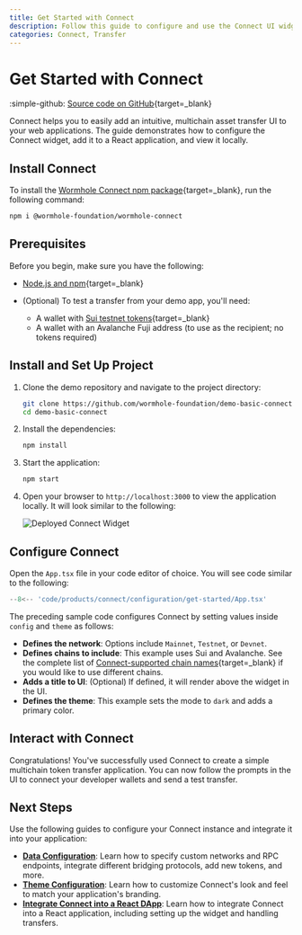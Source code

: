 ```yaml
---
title: Get Started with Connect
description: Follow this guide to configure and use the Connect UI widget to easily add an intuitive, multichain asset transfer UI to your web applications.  
categories: Connect, Transfer
---
```


# Get Started with Connect

:simple-github: [Source code on GitHub](https://github.com/wormhole-foundation/demo-basic-connect){target=\_blank}

Connect helps you to easily add an intuitive, multichain asset transfer UI to your web applications. The guide demonstrates how to configure the Connect widget, add it to a React application, and view it locally.

## Install Connect

To install the [Wormhole Connect npm package](https://www.npmjs.com/package/@wormhole-foundation/wormhole-connect){target=\_blank}, run the following command:

```bash
npm i @wormhole-foundation/wormhole-connect
```

## Prerequisites

Before you begin, make sure you have the following:

- [Node.js and npm](https://docs.npmjs.com/downloading-and-installing-node-js-and-npm){target=\_blank}

- (Optional) To test a transfer from your demo app, you'll need:

    - A wallet with [Sui testnet tokens](https://faucet.sui.io/){target=\_blank}
    - A wallet with an Avalanche Fuji address (to use as the recipient; no tokens required)

## Install and Set Up Project

1. Clone the demo repository and navigate to the project directory:

    ```bash
    git clone https://github.com/wormhole-foundation/demo-basic-connect.git
    cd demo-basic-connect
    ```

2. Install the dependencies:

    ```bash
    npm install
    ```

3. Start the application:

    ```bash
    npm start
    ```

4. Open your browser to `http://localhost:3000` to view the application locally. It will look similar to the following:

    ![Deployed Connect Widget](/docs/images/products/connect/tutorials/react-dapp/get-started/connect-get-started-01.webp)

## Configure Connect

Open the `App.tsx` file in your code editor of choice. You will see code similar to the following:

```typescript title="App.tsx"
--8<-- 'code/products/connect/configuration/get-started/App.tsx'
```

The preceding sample code configures Connect by setting values inside `config` and `theme` as follows:

- **Defines the network**: Options include `Mainnet`, `Testnet`, or `Devnet`.
- **Defines chains to include**: This example uses Sui and Avalanche. See the complete list of [Connect-supported chain names](https://github.com/wormhole-foundation/wormhole-sdk-ts/blob/main/core/base/src/constants/chains.ts){target=\_blank} if you would like to use different chains.
- **Adds a title to UI**: (Optional) If defined, it will render above the widget in the UI.
- **Defines the theme**: This example sets the mode to `dark` and adds a primary color.

## Interact with Connect

Congratulations! You've successfully used Connect to create a simple multichain token transfer application. You can now follow the prompts in the UI to connect your developer wallets and send a test transfer.

## Next Steps

Use the following guides to configure your Connect instance and integrate it into your application:

- **[Data Configuration](/docs/products/connect/configuration/data/)**: Learn how to specify custom networks and RPC endpoints, integrate different bridging protocols, add new tokens, and more.
- **[Theme Configuration](/docs/products/connect/configuration/theme/)**: Learn how to customize Connect's look and feel to match your application's branding.
- **[Integrate Connect into a React DApp](/docs/products/connect/tutorials/react-dapp/)**: Learn how to integrate Connect into a React application, including setting up the widget and handling transfers.

<!--TODO: links to other guides and tutorials. Definitely want to feature using Connect to interact with your NTT deployment-->

